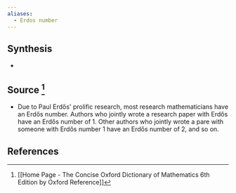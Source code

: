 ```yaml
---
aliases:
  - Erdos number
---
```

## Synthesis
- 
## Source [^1]
- Due to Paul Erdős' prolific research, most research mathematicians have an Erdős number. Authors who jointly wrote a research paper with Erdős have an Erdős number of 1. Other authors who jointly wrote a pare with someone with Erdős number 1 have an Erdős number of 2, and so on.
## References

[^1]: [[Home Page - The Concise Oxford Dictionary of Mathematics 6th Edition by Oxford Reference]]